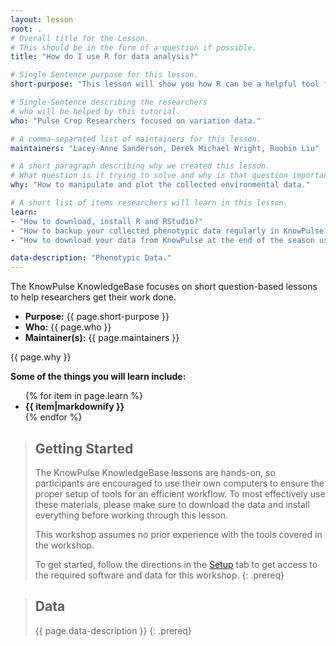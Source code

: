 ```yaml
---
layout: lesson
root: .
# Overall title for the Lesson.
# This should be in the form of a question if possible.
title: "How do I use R for data analysis?"

# Single Sentence purpose for this lesson.
short-purpose: "This lesson will show you how R can be a helpful tool for your data analysis. "

# Single-Sentence describing the researchers
# who will be helped by this tutorial.
who: "Pulse Crop Researchers focused on variation data."

# A comma-separated list of maintainers for this lesson.
maintainers: "Lacey-Anne Sanderson, Derek Michael Wright, Ruobin Liu"

# A short paragraph describing why we created this lesson.
# What question is it trying to solve and why is that question important.
why: "How to manipulate and plot the collected environmental data."

# A short list of items researchers will learn in this lesson.
learn:
- "How to download, install R and RStudio?"
- "How to backup your collected phenotypic data regularly in KnowPulse? "
- "How to download your data from KnowPulse at the end of the season using R-friendly headers option?"

data-description: "Phenotypic Data."
---
```


The KnowPulse KnowledgeBase focuses on short question-based lessons to help researchers get their work done.

- **Purpose:** {{ page.short-purpose }}
- **Who:** {{ page.who }}
- **Maintainer(s):** {{ page.maintainers }}

{{ page.why }}

<strong>Some of the things you will learn include:</strong>
<ul>
	{% for item in page.learn %}
	<li style="font-weight:bold">{{ item|markdownify }}</li>
	{% endfor %}
</ul>

> ## Getting Started
>
> The KnowPulse KnowledgeBase lessons are hands-on, so participants are
> encouraged to use their own computers to ensure the proper setup of tools
> for an efficient workflow. To most effectively use these materials,
> please make sure to download the data and install everything before
> working through this lesson.
>
> This workshop assumes no prior experience with the tools covered in the
> workshop.
>
> To get started, follow the directions in the [Setup](setup.html) tab to
> get access to the required software and data for this workshop.
{: .prereq}


> ## Data
>
> {{ page.data-description }}
{: .prereq}
